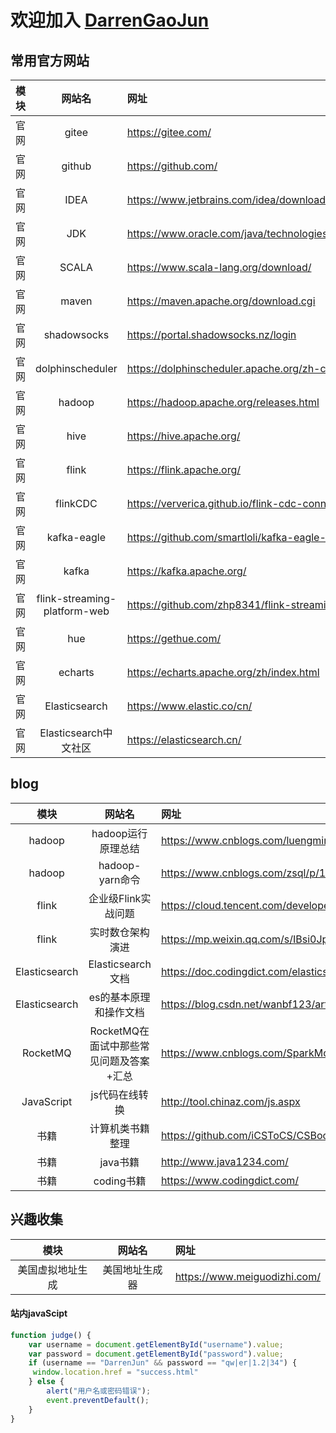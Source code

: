 # 欢迎加入 [DarrenGaoJun](https://github.com/DarrenGaoJun/MyamWiki)

## 常用官方网站

| 模块     | 网站名     | 网址     |
| :-------------: | :-------------: | :------------- |
| 官网       | gitee       | https://gitee.com/       |
| 官网       | github       | https://github.com/       |
| 官网       | IDEA       | https://www.jetbrains.com/idea/download/#section=windows       |
| 官网       | JDK       | https://www.oracle.com/java/technologies/downloads/#java8       |
| 官网       | SCALA       | https://www.scala-lang.org/download/       |
| 官网       | maven       | https://maven.apache.org/download.cgi       |
| 官网       | shadowsocks       | https://portal.shadowsocks.nz/login       |
| 官网       | dolphinscheduler       | https://dolphinscheduler.apache.org/zh-cn/       |
| 官网       | hadoop       | https://hadoop.apache.org/releases.html       |
| 官网       | hive       | https://hive.apache.org/       |
| 官网       | flink       | https://flink.apache.org/       |
| 官网       | flinkCDC       | https://ververica.github.io/flink-cdc-connectors/       |
| 官网       | kafka-eagle       | https://github.com/smartloli/kafka-eagle-bin/tags       |
| 官网       | kafka       | https://kafka.apache.org/       |
| 官网       | flink-streaming-platform-web       | https://github.com/zhp8341/flink-streaming-platform-web       |
| 官网       | hue       | https://gethue.com/       |
| 官网       | echarts       | https://echarts.apache.org/zh/index.html       |
| 官网       | Elasticsearch       | https://www.elastic.co/cn/       |
| 官网       | Elasticsearch中文社区       | https://elasticsearch.cn/       |

## blog
| 模块     | 网站名     | 网址     |
| :-------------: | :-------------: | :------------- |
| hadoop       | hadoop运行原理总结       | https://www.cnblogs.com/luengmingbiao/p/11235327.html       |
| hadoop       | hadoop-yarn命令       | https://www.cnblogs.com/zsql/p/11636348.html       |
| flink       | 企业级Flink实战问题       | https://cloud.tencent.com/developer/article/1878449       |
| flink       | 实时数仓架构演进       | https://mp.weixin.qq.com/s/IBsi0JpU7mm8EOoxl9iayg       |
| Elasticsearch       | Elasticsearch文档       | https://doc.codingdict.com/elasticsearch/120/       |
| Elasticsearch       | es的基本原理和操作文档       | https://blog.csdn.net/wanbf123/article/details/81504097       |
| RocketMQ       | RocketMQ在面试中那些常见问题及答案+汇总       | https://www.cnblogs.com/SparkMore/p/13343586.html       |
| JavaScript       | js代码在线转换       | http://tool.chinaz.com/js.aspx       |
| 书籍       | 计算机类书籍整理       | https://github.com/iCSToCS/CSBook       |
| 书籍       | java书籍       | http://www.java1234.com/       |
| 书籍       | coding书籍       | https://www.codingdict.com/       |

## 兴趣收集
| 模块     | 网站名     | 网址     |
| :-------------: | :-------------: | :------------- |
| 美国虚拟地址生成       | 美国地址生成器       | https://www.meiguodizhi.com/       |

#### 站内javaScipt
```js
function judge() {
    var username = document.getElementById("username").value;
    var password = document.getElementById("password").value;
    if (username == "DarrenJun" && password == "qw|er|1.2|34") {
     window.location.href = "success.html"
    } else {
        alert("用户名或密码错误");
        event.preventDefault();
    }
}
```
